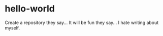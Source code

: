 # hello-world
Create a repository they say... It will be fun they say...
I hate writing about myself.
